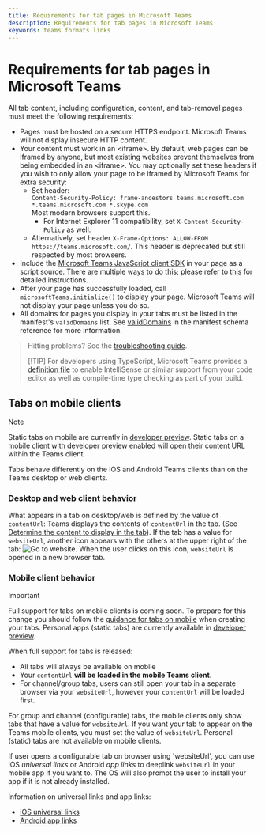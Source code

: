 ```yaml
---
title: Requirements for tab pages in Microsoft Teams
description: Requirements for tab pages in Microsoft Teams
keywords: teams formats links
---
```

# Requirements for tab pages in Microsoft Teams

All tab content, including configuration, content, and tab-removal pages must meet the following requirements:

* Pages must be hosted on a secure HTTPS endpoint. Microsoft Teams will not display insecure HTTP content.
* Your content must work in an &lt;iframe&gt;. By default, web pages can be iframed by anyone, but most existing websites prevent themselves from being embedded in an &lt;iframe&gt;. You may optionally set these headers if you wish to only allow your page to be iframed by Microsoft Teams for extra security:
  * Set header: <br/>
    `Content-Security-Policy: frame-ancestors teams.microsoft.com *.teams.microsoft.com *.skype.com` <br/>
    Most modern browsers support this.
    * For Internet Explorer 11 compatibility, set `X-Content-Security-Policy` as well.
  * Alternatively, set header `X-Frame-Options: ALLOW-FROM https://teams.microsoft.com/`. This header is deprecated but still respected by most browsers.
* Include the [Microsoft Teams JavaScript client SDK](/javascript/api/overview/msteams-client) in your page as a script source. There are multiple ways to do this; please refer to [this](/javascript/api/overview/msteams-client) for detailed instructions.
* After your page has successfully loaded, call `microsoftTeams.initialize()` to display your page. Microsoft Teams will not display your page unless you do so.
* All domains for pages you display in your tabs must be listed in the manifest's `validDomains` list. See [validDomains](~/resources/schema/manifest-schema.md#validdomains) in the manifest schema reference for more information.

> Hitting problems? See the [troubleshooting guide](~/troubleshoot/troubleshoot.md).
>
> [!TIP]
> For developers using TypeScript, Microsoft Teams provides a [definition file](https://statics.teams.microsoft.com/sdk/v1.0/types/MicrosoftTeams.d.ts) to enable IntelliSense or similar support from your code editor as well as compile-time type checking as part of your build.

## Tabs on mobile clients

> [!Note]
> Static tabs on mobile are currently in [developer preview](~/resources/dev-preview/developer-preview-intro.md). Static tabs on a mobile client with developer preview enabled will open their content URL within the Teams client.

Tabs behave differently on the iOS and Android Teams clients than on the Teams desktop or web clients.

### Desktop and web client behavior

What appears in a tab on desktop/web is defined by the value of `contentUrl`: Teams displays the contents of `contentUrl` in the tab. (See [Determine the content to display in the tab](~/concepts/tabs/tabs-configuration.md#determine-the-content-to-display-in-the-tab)). If the tab has a value for `websiteUrl`, another icon appears with the others at the upper right of the tab: ![Go to website](~/assets/images/go-to-website-icon.png). When the user clicks on this icon, `websiteUrl` is opened in a new browser tab.

### Mobile client behavior

> [!Important]
> Full support for tabs on mobile clients is coming soon. To prepare for this change you should follow the [guidance for tabs on mobile](~/resources/design/framework/tabs-mobile.md) when creating your tabs. Personal apps (static tabs) are currently available in [developer preview](~/resources/dev-preview/developer-preview-intro.md).
>
> When full support for tabs is released:
>
> * All tabs will always be available on mobile
> * Your `contentUrl` **will be loaded in the mobile Teams client**.
> * For channel/group tabs, users can still open your tab in a separate browser via your `websiteUrl`, however your `contentUrl` will be loaded first.

For group and channel (configurable) tabs, the mobile clients only show tabs that have a value for `websiteUrl`. If you want your tab to appear on the Teams mobile clients, you must set the value of `websiteUrl`. Personal (static) tabs are not available on mobile clients.

If user opens a configurable tab on browser using 'websiteUrl', you can use iOS *universal links* or Android *app links* to deeplink `websiteUrl` in your mobile app if you want to. The OS will also prompt the user to install your app if it is not already installed.

Information on universal links and app links:

* [iOS universal links](https://developer.apple.com/ios/universal-links/)
* [Android app links](https://developer.android.com/training/app-links/index.html)
